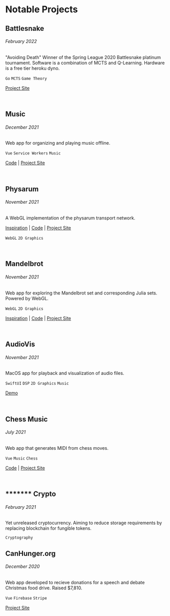 # Notable Projects

## Battlesnake
###### February 2022

"Avoiding Death" Winner of the Spring League 2020 Battlesnake platinum tournament. Software is a combination of MCTS and Q-Learning. Hardware is a free tier heroku dyno.

`Go` `MCTS` `Game Theory`

[Project Site](https://play.battlesnake.com/competitions/spring-league-2022/spring-league-2022-platinum/brackets/)

<br>

## Music
###### December 2021

Web app for organizing and playing music offline.

`Vue` `Service Workers` `Music`

[Code](https://github.com/brandosha/music)
|
[Project Site](https://brandosha.github.io/music)

<br>

## Physarum
###### November 2021

A WebGL implementation of the physarum transport network.

[Inspiration](https://youtu.be/X-iSQQgOd1A)
|
[Code](https://github.com/brandosha/physarum)
|
[Project Site](https://brandosha.github.io/physarum)

`WebGL` `2D Graphics`

<br>

## Mandelbrot
###### November 2021

Web app for exploring the Mandelbrot set and corresponding Julia sets. Powered by WebGL.

`WebGL` `2D Graphics`

[Inspiration](https://youtu.be/LqbZpur38nw)
|
[Code](https://replit.com/@brandosha/mandelbrot)
|
[Project Site](https://mandelbrot.brandosha.repl.co)

<br>

## AudioVis
###### November 2021

MacOS app for playback and visualization of audio files.

`SwiftUI` `DSP` `2D Graphics` `Music`

[Demo](assets/AudioVis-demo.mov)

<br>

## Chess Music
###### July 2021

Web app that generates MIDI from chess moves.

`Vue` `Music` `Chess`

[Code](https://replit.com/@brandosha/chess-music)
|
[Project Site](https://chess-music.brandosha.repl.co)

<br>

## ******* Crypto
###### February 2021

Yet unreleased cryptocurrency. Aiming to reduce storage requirements by replacing blockchain for fungible tokens.

`Cryptography`

## CanHunger.org
###### December 2020

Web app developed to recieve donations for a speech and debate Christmas food drive. Raised $7,810.

`Vue` `Firebase` `Stripe`

[Project Site](https://canhunger.org)